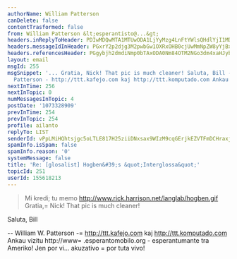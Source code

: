 ```yaml
---
authorName: William Patterson
canDelete: false
contentTrasformed: false
from: William Patterson &lt;esperantisto@...&gt;
headers.inReplyToHeader: PDIwMDQwMTA1MTUwODA1LjYyMzg4LnFtYWlsQHdlYjI1MDA4Lm1haWwudWtsLnlhaG9vLmNvbT4=
headers.messageIdInHeader: PGxrY2p2djg3M2pwbGw1OXRxOHB0cjUwMmNpZW8yYjBxbzVANGF4LmNvbT4=
headers.referencesHeader: PGgybjh2dmdiNmp0bTAxODA0Nm84OTM2NGo3dm4xaHJyb2JANGF4LmNvbT4gPDIwMDQwMTA1MTUwODA1LjYyMzg4LnFtYWlsQHdlYjI1MDA4Lm1haWwudWtsLnlhaG9vLmNvbT4=
layout: email
msgId: 255
msgSnippet: '... Gratia, Nick! That pic is much cleaner! Saluta, Bill -- William W.
  Patterson - http://ttt.kafejo.com kaj http://ttt.komputado.com Ankau vizitu'
nextInTime: 256
nextInTopic: 0
numMessagesInTopic: 4
postDate: '1073328909'
prevInTime: 254
prevInTopic: 254
profile: ailanto
replyTo: LIST
senderId: vPpLMiHQhtsjgc5oLTLE817H25ziiDNxsax9WIzM9cqGErjkEZVTFmDCHraxjaO47R1-5hIpTktvnqrWGLcOCpNDRDuN90-hM7pHprSPAsLlng
spamInfo.isSpam: false
spamInfo.reason: '0'
systemMessage: false
title: 'Re: [glosalist] Hogben&#39;s &quot;Interglossa&quot;'
topicId: 251
userId: 155618213
---
```


>Mi kredi; tu memo
>http://www.rick.harrison.net/langlab/hogben.gif
Gratia,=
 Nick! That pic is much cleaner!

Saluta,
Bill


-- 
William W. Patterson -=
 http://ttt.kafejo.com kaj http://ttt.komputado.com
Ankau vizitu http://www=
.esperantomobilo.org - esperantumante tra Ameriko!
Jen por vi... akuzativo =
por tuta vivo!

